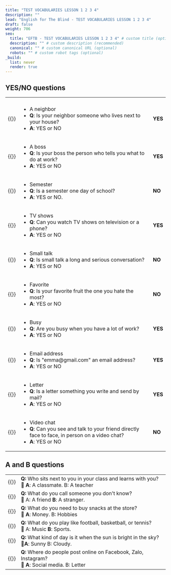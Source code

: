 ```yaml
---
title: "TEST VOCABULARIES LESSON 1 2 3 4"
description: ""
lead: "English for The Blind - TEST VOCABULARIES LESSON 1 2 3 4"
draft: false
weight: 706
seo:
  title: "EFTB - TEST VOCABULARIES LESSON 1 2 3 4" # custom title (optional)
  description: "" # custom description (recommended)
  canonical: "" # custom canonical URL (optional)
  robots: "" # custom robot tags (optional)
_build:
  list: never
  render: true
---
```


## YES/NO questions


<table>
  <tr>
    <th></th>
    <th></th>
    <th></th>
  </tr>
  <tr>
    <td>{{<audio-text text="a neighbor" src="/audio/test-lesson1234/is_your_neighbor_someone_who_lives_next_to_your_house.mp3">}}</td>
    <td>
      <ul>
        <li>A neighbor</li>
        <li><strong>Q</strong>: Is your neighbor someone who lives next to your house?</li>
        <li><strong>A</strong>: YES or NO</li>
      </ul>
    </td>
    <td><strong>YES</strong></td>
  </tr>
  <tr>
    <td>{{<audio-text text="a boss" src="/audio/test-lesson1234/is_your_boss_the_person_who_tells_you_what_to_do_at_work.mp3">}}</td>
    <td>
      <ul>
        <li>A boss</li>
        <li><strong>Q</strong>: Is your boss the person who tells you what to do at work?</li>
        <li><strong>A</strong>: YES or NO</li>
      </ul>
    </td>
    <td><strong>YES</strong></td>
  </tr>
  <tr>
    <td>{{<audio-text text="Semester" src="/audio/test-lesson1234/is_a_semester_one_day_of_school.mp3">}}</td>
    <td>
      <ul>
        <li>Semester</li>
        <li><strong>Q</strong>: Is a semester one day of school?</li>
        <li><strong>A</strong>: YES or NO.</li>
      </ul>
    </td>
    <td><strong>NO</strong></td>
  </tr>
  <tr>
    <td>{{<audio-text text="TV shows" src="/audio/test-lesson1234/can_you_watch_tv_shows_on_television_or_a_phone.mp3">}}</td>
    <td>
      <ul>
        <li>TV shows</li>
        <li><strong>Q</strong>: Can you watch TV shows on television or a phone?</li>
        <li><strong>A</strong>: YES or NO</li>
      </ul>
    </td>
    <td><strong>YES</strong></td>
  </tr>
  <tr>
    <td>{{<audio-text text="Small talk" src="/audio/test-lesson1234/is_small_talk_a_long_and_serious_conversation.mp3">}}</td>
    <td>
      <ul>
        <li>Small talk</li>
        <li><strong>Q</strong>: Is small talk a long and serious conversation?</li>
        <li><strong>A</strong>: YES or NO</li>
      </ul>
    </td>
    <td><strong>NO</strong></td>
  </tr>
  <tr>
    <td>{{<audio-text text="favorite" src="/audio/test-lesson1234/is_your_favorite_fruit_the_one_you_hate_the_most.mp3">}}</td>
    <td>
      <ul>
        <li>Favorite</li>
        <li><strong>Q</strong>: Is your favorite fruit the one you hate the most?</li>
        <li><strong>A</strong>: YES or NO</li>
      </ul>
    </td>
    <td><strong>NO</strong></td>
  </tr>
  <tr>
    <td>{{<audio-text text="busy" src="/audio/test-lesson1234/are_you_busy_when_you_have_a_lot_of_work.mp3">}}</td>
    <td>
      <ul>
        <li>Busy</li>
        <li><strong>Q</strong>: Are you busy when you have a lot of work?</li>
        <li><strong>A</strong>: YES or NO</li>
      </ul>
    </td>
    <td><strong>YES</strong></td>
  </tr>
  <tr>
    <td>{{<audio-text text="Email address" src="/audio/test-lesson1234/is_emma_at_gmail_dot_com_an_email_address.mp3">}}</td>
    <td>
      <ul>
        <li>Email address</li>
        <li><strong>Q</strong>: Is "emma@gmail.com" an email address?</li>
        <li><strong>A</strong>: YES or NO</li>
      </ul>
    </td>
    <td><strong>YES</strong></td>
  </tr>
  <tr>
    <td>{{<audio-text text="Letter" src="/audio/test-lesson1234/is_a_letter_something_you_write_and_send_by_mail.mp3">}}</td>
    <td>
      <ul>
        <li>Letter</li>
        <li><strong>Q</strong>: Is a letter something you write and send by mail?</li>
        <li><strong>A</strong>: YES or NO</li>
      </ul>
    </td>
    <td><strong>YES</strong></td>
  </tr>
  <tr>
    <td>{{<audio-text text="Video chat" src="/audio/test-lesson1234/can_you_see_and_talk_to_your_friend_directly_face_to_face_in_person_on_a_video_chat.mp3">}}</td>
    <td>
      <ul>
        <li>Video chat</li>
        <li><strong>Q</strong>: Can you see and talk to your friend directly face to face, in person on a video chat?</li>
        <li><strong>A</strong>: YES or NO</li>
      </ul>
    </td>
    <td><strong>NO</strong></td>
  </tr>
</table>

## A and B questions
<table>
  <tr>
    <td>{{<audio-text text="a classmate" src="/audio/test-lesson1234/who_sits_next_to_you_in_your_class_and_learns_with_you_a_a_classmate_b_a_teacher.mp3">}}</td>
    <td><strong>Q:</strong> Who sits next to you in your class and learns with you?
      <br>🧑 <strong>A</strong>: A classmate. B: A teacher</td>
  </tr>
  <tr>
    <td>{{<audio-text text="a stranger" src="/audio/test-lesson1234/what_do_you_call_someone_you_dont_know_a_a_friend_b_a_stranger.mp3">}}</td>
    <td><strong>Q:</strong> What do you call someone you don't know?
      <br>🧑 A: A friend <strong>B</strong>: A stranger.</td>
  </tr>
  <tr>
    <td>{{<audio-text text="Money" src="/audio/test-lesson1234/what_do_you_need_to_buy_snacks_at_the_store_a_money_b_hobbies.mp3">}}</td>
    <td><strong>Q:</strong> What do you need to buy snacks at the store?
      <br>🧑 <strong>A</strong>: Money. B: Hobbies</td>
  </tr>
  <tr>
    <td>{{<audio-text text="Sports" src="/audio/test-lesson1234/what_do_you_play_like_football_basketball_or_tennis_a_music_b_sports.mp3">}}</td>
    <td><strong>Q:</strong> What do you play like football, basketball, or tennis?
      <br>🧑 A: Music <strong>B</strong>: Sports.</td>
  </tr>
  <tr>
    <td>{{<audio-text text="Sunny" src="/audio/test-lesson1234/what_kind_of_day_is_it_when_the_sun_is_bright_in_the_sky_a_sunny_b_cloudy.mp3">}}</td>
    <td><strong>Q:</strong> What kind of day is it when the sun is bright in the sky?
      <br>🧑<strong>A</strong>: Sunny B: Cloudy.</td>
  </tr>
  <tr>
    <td>{{<audio-text text="social media" src="/audio/test-lesson1234/where_do_people_post_online_on_facebook_zalo_instagram_a_social_media_b_letter.mp3">}}</td>
    <td><strong>Q:</strong> Where do people post online on Facebook, Zalo, Instagram?
      <br>🧑 <strong>A</strong>: Social media. B: Letter</td>
  </tr>
</table>
